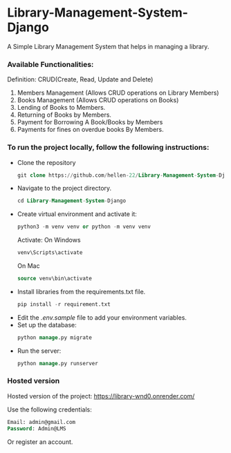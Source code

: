 # Library-Management-System-Django
A Simple Library Management System that helps in managing a library.

### Available Functionalities:
Definition: CRUD(Create, Read, Update and Delete)
1. Members Management (Allows CRUD operations on Library Members)
2. Books Management (Allows CRUD operations on Books)
3. Lending of Books to Members.
4. Returning of Books by Members.
5. Payment for Borrowing A Book/Books by Members
6. Payments for fines on overdue books By Members.

### To run the project locally, follow the following instructions:
- Clone the repository
  ```sql
  git clone https://github.com/hellen-22/Library-Management-System-Django.git
  ```
- Navigate to the project directory.
  ```sql
  cd Library-Management-System-Django
  ```
- Create virtual environment and activate it:
  ```sql
  python3 -m venv venv or python -m venv venv
  ```
  Activate: On Windows
  ```sql
  venv\Scripts\activate
  ```
  On Mac
  ```sql
  source venv\bin\activate
  ```
- Install libraries from the requirements.txt file.
  ```sql
  pip install -r requirement.txt
  ```
- Edit the *.env.sample* file to add your environment variables.
- Set up the database:
  ```sql
  python manage.py migrate
  ```
- Run the server:
  ```sql
  python manage.py runserver
  ```

### Hosted version
Hosted version of the project: https://library-wnd0.onrender.com/

Use the following credentials:
```sql
Email: admin@gmail.com
Password: Admin@LMS
```
Or register an account.
<!-- 
### Screenshots
Login and Register Pages.
<img width="1440" alt="Screenshot 2024-02-15 at 11 57 31" src="https://github.com/hellen-22/Library-Management-System-Django/assets/58620060/5843a91c-c721-4a6d-bbbc-761c0ff6a713">

<img width="1439" alt="Screenshot 2024-02-15 at 11 57 06" src="https://github.com/hellen-22/Library-Management-System-Django/assets/58620060/8ea7d534-8371-4e4c-afa1-1e62e4bd64f9">

Dashboard.
<img width="1426" alt="Screenshot 2024-02-15 at 12 05 50" src="https://github.com/hellen-22/Library-Management-System-Django/assets/58620060/db263fab-8589-474f-8b09-fb781fcd466c">

Members Pages.
<img width="1440" alt="Screenshot 2024-02-15 at 12 07 04" src="https://github.com/hellen-22/Library-Management-System-Django/assets/58620060/ffb20c12-8a48-46a5-88a4-64744e40cd40">

<img width="1424" alt="Screenshot 2024-02-15 at 12 06 48" src="https://github.com/hellen-22/Library-Management-System-Django/assets/58620060/26abb84b-0a3f-4e27-872f-b9a58e36f597">

Books Pages.
<img width="1424" alt="Screenshot 2024-02-15 at 12 09 15" src="https://github.com/hellen-22/Library-Management-System-Django/assets/58620060/7e18dd67-229f-4456-8278-f1252d66d387">

<img width="1423" alt="Screenshot 2024-02-15 at 12 08 49" src="https://github.com/hellen-22/Library-Management-System-Django/assets/58620060/74461a23-b1b9-4af8-a924-2d7312e4762f">

Other Pages.
<img width="1439" alt="Screenshot 2024-02-15 at 12 16 03" src="https://github.com/hellen-22/Library-Management-System-Django/assets/58620060/99f3dfc9-4136-4187-aa51-933a97ef161e">

<img width="1423" alt="Screenshot 2024-02-15 at 12 13 50" src="https://github.com/hellen-22/Library-Management-System-Django/assets/58620060/643579b1-7811-44c4-a07a-03b5196ccbe5">

<img width="1425" alt="Screenshot 2024-02-15 at 12 18 37" src="https://github.com/hellen-22/Library-Management-System-Django/assets/58620060/91cc7d5c-a15c-4755-ad1b-b112fd098420">
#   L i b r a r y - M a n a g e m e n t - S y s t e m - D j a n g o 
 
  -->